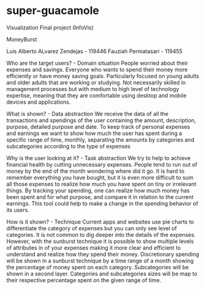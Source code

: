 # super-guacamole
Visualization Final project (InfoVis)

MoneyBurst

Luis Alberto ALvarez Zendejas - 119446
Fauziah Permatasari - 119455

Who are the target users? - Domain situation
People worried about their expenses and savings. Everyone who wants to spend their money more efficiently or have money saving goals. Particularly focused on young adults and older adults that are working or studying. Not necessarily skilled in management processes but with medium to high level of technology expertise, meaning that they are comfortable using desktop and mobile devices and applications.

What is shown? - Data abstraction
We receive the data of all the transactions and spendings of the user containing the amount, description, purpose, detailed purpose and date. To keep track of personal expenses and earnings we want to show how much the user has spent during a specific range of time, monthly, separating the amounts  by categories and subcategories according to the type of expenses

Why is the user looking at it? - Task abstraction
We try to help to achieve financial health by cutting unnecessary expenses. People tend to run out of money by the end of the month wondering where did it go. It is hard to remember everything you have bought, but it is even more difficult to sum all those expenses to realize how much you have spent on tiny or irrelevant things. By tracking your spending, one can realize how much money has been spent and for what purpose, and compare it in relation to the current earnings. This tool could help to make a change in the spending behavior of its users.


How is it shown? - Technique
Current apps and websites use pie charts to differentiate the category of expenses but you can only see level of categories. It is not common to dig deeper into the details of the expenses. However, with the sunburst technique it is possible to show multiple levels of attributes in of your expenses making it more clear and efficient to understand and realize how they spend their money. Discretionary spending will be shown in a sunburst technique by a time range of a month showing the percentage of money spent on each category. Subcategories will be shown in a second layer. Categories and subcategories sizes will be map to their respective percentage spent on the given range of time.
